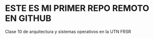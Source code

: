 # ESTE ES MI PRIMER REPO REMOTO EN GITHUB
Clase 10 de arquitectura y sistemas operativos en la UTN FRSR
